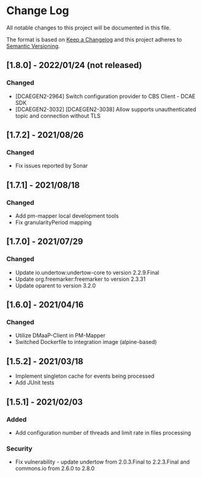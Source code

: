 # Change Log
All notable changes to this project will be documented in this file.

The format is based on [Keep a Changelog](http://keepachangelog.com/)
and this project adheres to [Semantic Versioning](http://semver.org/).

## [1.8.0] - 2022/01/24 (not released)
### Changed
- [DCAEGEN2-2964] Switch configuration provider to CBS Client - DCAE SDK
- [DCAEGEN2-3032] [DCAEGEN2-3038] Allow supports unauthenticated topic and connection without TLS

## [1.7.2] - 2021/08/26
### Changed
- Fix issues reported by Sonar

## [1.7.1] - 2021/08/18
### Changed
- Add pm-mapper local development tools
- Fix granularityPeriod mapping

## [1.7.0] - 2021/07/29
### Changed
- Update io.undertow:undertow-core to version 2.2.9.Final
- Update org.freemarker:freemarker to version 2.3.31
- Update oparent to version 3.2.0

## [1.6.0] - 2021/04/16
### Changed
- Utilize DMaaP-Client in PM-Mapper
- Switched Dockerfile to integration image (alpine-based)

## [1.5.2] - 2021/03/18

- Implement singleton cache for events being processed
- Add JUnit tests

## [1.5.1] - 2021/02/03
### Added
- Add configuration number of threads and limit rate in files processing
### Security
- Fix vulnerability - update undertow from 2.0.3.Final to 2.2.3.Final and commons.io from 2.6.0 to 2.8.0
